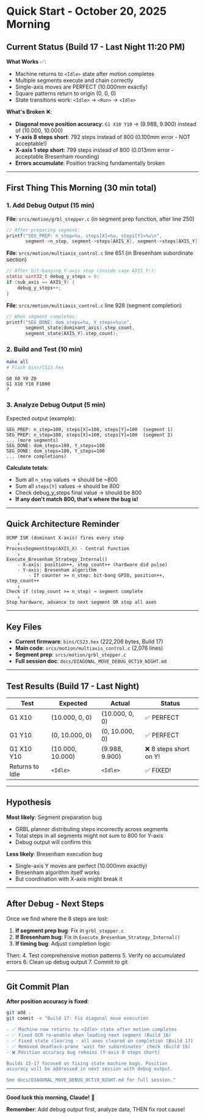 # Quick Start - October 20, 2025 Morning

## Current Status (Build 17 - Last Night 11:20 PM)

**What Works** ✅:
- Machine returns to `<Idle>` state after motion completes
- Multiple segments execute and chain correctly
- Single-axis moves are PERFECT (10.000mm exactly)
- Square patterns return to origin (0, 0, 0)
- State transitions work: `<Idle>` → `<Run>` → `<Idle>`

**What's Broken** ❌:
- **Diagonal move position accuracy**: `G1 X10 Y10` → (9.988, 9.900) instead of (10.000, 10.000)
- **Y-axis 8 steps short**: 792 steps instead of 800 (0.100mm error - NOT acceptable!)
- **X-axis 1 step short**: 799 steps instead of 800 (0.013mm error - acceptable Bresenham rounding)
- **Errors accumulate**: Position tracking fundamentally broken

---

## First Thing This Morning (30 min total)

### 1. Add Debug Output (15 min)

**File**: `srcs/motion/grbl_stepper.c` (in segment prep function, after line 250)
```c
// After preparing segment:
printf("SEG_PREP: n_step=%u, steps[X]=%u, steps[Y]=%u\n",
       segment->n_step, segment->steps[AXIS_X], segment->steps[AXIS_Y]);
```

**File**: `srcs/motion/multiaxis_control.c` line 651 (in Bresenham subordinate section)
```c
// After bit-banging Y-axis step (inside case AXIS_Y:):
static uint32_t debug_y_steps = 0;
if (sub_axis == AXIS_Y) {
    debug_y_steps++;
}
```

**File**: `srcs/motion/multiaxis_control.c` line 928 (segment completion)
```c
// When segment completes:
printf("SEG_DONE: dom_steps=%u, Y_steps=%u\n",
       segment_state[dominant_axis].step_count,
       segment_state[AXIS_Y].step_count);
```

### 2. Build and Test (10 min)

```bash
make all
# Flash bins/CS23.hex
```

```gcode
G0 X0 Y0 Z0
G1 X10 Y10 F1000
?
```

### 3. Analyze Debug Output (5 min)

Expected output (example):
```
SEG_PREP: n_step=100, steps[X]=100, steps[Y]=100  (segment 1)
SEG_PREP: n_step=100, steps[X]=100, steps[Y]=100  (segment 2)
... (more segments)
SEG_DONE: dom_steps=100, Y_steps=100
SEG_DONE: dom_steps=100, Y_steps=100
... (more completions)
```

**Calculate totals**:
- Sum all `n_step` values → should be ~800
- Sum all `steps[Y]` values → should be 800
- Check debug_y_steps final value → should be 800
- **If any don't match 800, that's where the bug is!**

---

## Quick Architecture Reminder

```
OCMP ISR (dominant X-axis) fires every step
    ↓
ProcessSegmentStep(AXIS_X) - Central function
    ↓
Execute_Bresenham_Strategy_Internal()
    - X-axis: position++, step_count++ (hardware did pulse)
    - Y-axis: Bresenham algorithm
        - If counter >= n_step: bit-bang GPIO, position++, step_count++
    ↓
Check if (step_count >= n_step) → segment complete
    ↓
Stop hardware, advance to next segment OR stop all axes
```

---

## Key Files

- **Current firmware**: `bins/CS23.hex` (222,206 bytes, Build 17)
- **Main code**: `srcs/motion/multiaxis_control.c` (2,076 lines)
- **Segment prep**: `srcs/motion/grbl_stepper.c`
- **Full session doc**: `docs/DIAGONAL_MOVE_DEBUG_OCT19_NIGHT.md`

---

## Test Results (Build 17 - Last Night)

| Test            | Expected         | Actual         | Status                |
| --------------- | ---------------- | -------------- | --------------------- |
| G1 X10          | (10.000, 0, 0)   | (10.000, 0, 0) | ✅ PERFECT             |
| G1 Y10          | (0, 10.000, 0)   | (0, 10.000, 0) | ✅ PERFECT             |
| G1 X10 Y10      | (10.000, 10.000) | (9.988, 9.900) | ❌ 8 steps short on Y! |
| Returns to Idle | `<Idle>`         | `<Idle>`       | ✅ FIXED!              |

---

## Hypothesis

**Most likely**: Segment preparation bug
- GRBL planner distributing steps incorrectly across segments
- Total steps in all segments might not sum to 800 for Y-axis
- Debug output will confirm this

**Less likely**: Bresenham execution bug
- Single-axis Y moves are perfect (10.000mm exactly)
- Bresenham algorithm itself works
- But coordination with X-axis might break it

---

## After Debug - Next Steps

Once we find where the 8 steps are lost:

1. **If segment prep bug**: Fix in `grbl_stepper.c`
2. **If Bresenham bug**: Fix in `Execute_Bresenham_Strategy_Internal()`
3. **If timing bug**: Adjust completion logic

Then:
4. Test comprehensive motion patterns
5. Verify no accumulated errors
6. Clean up debug output
7. Commit to git

---

## Git Commit Plan

**After position accuracy is fixed**:

```bash
git add .
git commit -m "Build 17: Fix diagonal move execution

- ✅ Machine now returns to <Idle> state after motion completes
- ✅ Fixed OCR re-enable when loading next segment (Build 16)
- ✅ Fixed state clearing - all axes cleared on completion (Build 17)
- ✅ Removed deadlock-prone 'wait for subordinates' check (Build 15)
- ❌ Position accuracy bug remains (Y-axis 8 steps short)

Builds 15-17 focused on fixing state machine bugs. Position
accuracy will be addressed in next session with debug output.

See docs/DIAGONAL_MOVE_DEBUG_OCT19_NIGHT.md for full session."
```

---

**Good luck this morning, Claude!** 🚀

**Remember**: Add debug output first, analyze data, THEN fix root cause!
